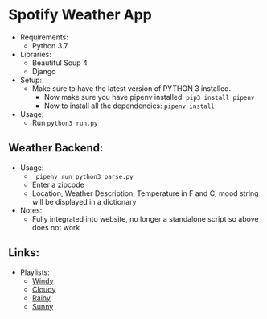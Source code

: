 # Spotify Weather App
 - Requirements:
    + Python 3.7
  - Libraries:
    + Beautiful Soup 4
    + Django
- Setup:
  + Make sure to have the latest version of PYTHON 3 installed.
    - Now make sure you have pipenv installed: ```pip3 install pipenv```
    - Now to install all the dependencies: ```pipenv install```
- Usage:
  + Run ``` python3 run.py ```
## Weather Backend:
- Usage:
  + ``` pipenv run python3 parse.py```
  + Enter a zipcode
  + Location, Weather Description, Temperature in F and C, mood string will be displayed in a dictionary
- Notes: 
  + Fully integrated into website, no longer a standalone script so above does not work

## Links:
- Playlists:
  + [Windy](https://open.spotify.com/user/125001372/playlist/1mQvg5NX8hwvETI3Ud6pws?si=QF1obWvpSRCzV_JixWEuRw)
  + [Cloudy](https://open.spotify.com/user/125001372/playlist/2I7TZYJy5qLtfowMCTLIkP?si=m22x99xNS_KiMS6oLDB9BQ)
  + [Rainy](https://open.spotify.com/user/125001372/playlist/6N3EWQRQCMtrTeO6KSK0wR?si=BnofNgGNRfiFNYlWqPNkQQ)
  + [Sunny](https://open.spotify.com/user/125001372/playlist/4kIXGUdLiKqDnyPKHjtGy4?si=Xx_OT0qsQoejiLDhPnUi_w)
